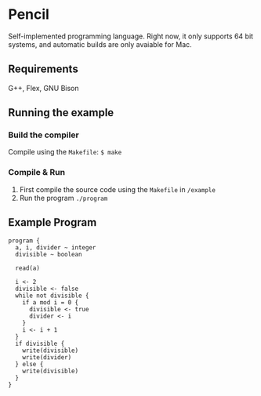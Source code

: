# Pencil
Self-implemented programming language. Right now, it only supports 64 bit systems, and automatic builds are only avaiable for Mac.


## Requirements 
G++, Flex, GNU Bison

## Running the example

### Build the compiler

  Compile using the `Makefile`: `$ make`

### Compile & Run

1.  First compile the source code using the `Makefile` in `/example`
2.  Run the program `./program`

## Example Program
```
program {
  a, i, divider ~ integer
  divisible ~ boolean

  read(a) 
  
  i <- 2
  divisible <- false
  while not divisible {
    if a mod i = 0 {
      divisible <- true
      divider <- i
    }
    i <- i + 1
  }
  if divisible {
    write(divisible)
    write(divider)
  } else {
    write(divisible)
  }
}
```
